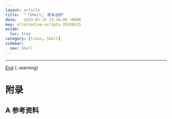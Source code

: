 ```yaml
---
layout: article
title:  "「Shell」 脚本选修"
date:   2019-05-15 13:16:40 +0800
key: alternative-scripts-20190515
aside:
  toc: true
category: [linux, Shell]
sidebar:
  nav: Shell
---
```

<span id="head"></span>
<!--more-->




-------------------  
[End](#head)
{:.warning}  


# 附录
## A 参考资料
